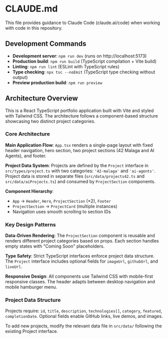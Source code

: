 # CLAUDE.md

This file provides guidance to Claude Code (claude.ai/code) when working with code in this repository.

## Development Commands

- **Development server**: `npm run dev` (runs on http://localhost:5173)
- **Production build**: `npm run build` (TypeScript compilation + Vite build)
- **Linting**: `npm run lint` (ESLint with TypeScript rules)
- **Type checking**: `npx tsc --noEmit` (TypeScript type checking without output)
- **Preview production build**: `npm run preview`

## Architecture Overview

This is a React TypeScript portfolio application built with Vite and styled with Tailwind CSS. The architecture follows a component-based structure showcasing two distinct project categories.

### Core Architecture

**Main Application Flow**: `App.tsx` renders a single-page layout with fixed header navigation, hero section, two project sections (42 Malaga and AI Agents), and footer.

**Project Data System**: Projects are defined by the `Project` interface in `src/types/project.ts` with two categories: `'42-malaga'` and `'ai-agents'`. Project data is stored in separate files (`src/data/projects42.ts` and `src/data/aiProjects.ts`) and consumed by `ProjectSection` components.

**Component Hierarchy**:
- `App` → `Header`, `Hero`, `ProjectSection` (×2), `Footer`
- `ProjectSection` → `ProjectCard` (multiple instances)
- Navigation uses smooth scrolling to section IDs

### Key Design Patterns

**Data-Driven Rendering**: The `ProjectSection` component is reusable and renders different project categories based on props. Each section handles empty states with "Coming Soon" placeholders.

**Type Safety**: Strict TypeScript interfaces enforce project data structure. The `Project` interface includes optional fields for `imageUrl`, `githubUrl`, and `liveUrl`.

**Responsive Design**: All components use Tailwind CSS with mobile-first responsive classes. The header adapts between desktop navigation and mobile hamburger menu.

### Project Data Structure

Projects require: `id`, `title`, `description`, `technologies[]`, `category`, `featured`, `completionDate`. Optional fields enable GitHub links, live demos, and images.

To add new projects, modify the relevant data file in `src/data/` following the existing Project interface.